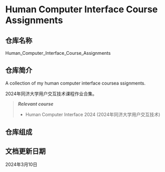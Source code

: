 # Human Computer Interface Course Assignments

## 仓库名称

Human_Computer_Interface_Course_Assignments

## 仓库简介

A collection of my human computer interface coursea ssignments.

2024年同济大学用户交互技术课程作业合集。

> ***Relevant course***
> * Human Computer Interface 2024 (2024年同济大学用户交互技术)

## 仓库组成

## 文档更新日期

2024年3月10日
